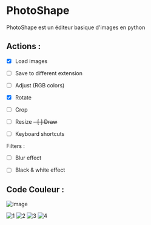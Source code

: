 # PhotoShape 
PhotoShape est un éditeur basique d'images en python


## Actions :
- [X] Load images
- [ ] Save to different extension
- [ ] Adjust (RGB colors)
- [X] Rotate
- [ ] Crop
- [ ] Resize
~~- [ ] Draw~~
- [ ] Keyboard shortcuts


Filters :

- [ ] Blur effect
- [ ] Black & white effect



## Code Couleur :
![image](https://user-images.githubusercontent.com/70155662/113019877-543d1f80-9182-11eb-948c-4d63c32aaf90.png)
 
![1](https://img.shields.io/badge/1.%20-%23022c43-%23022c43?style=for-the-badge) ![2](https://img.shields.io/badge/2.-%23053f5e-%23053f5e?style=for-the-badge) ![3](https://img.shields.io/badge/3.-%23115173-%23115173?style=for-the-badge) ![4](https://img.shields.io/badge/4.-%23ffd700-%23ffd700?style=for-the-badge)
